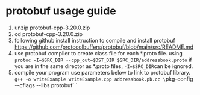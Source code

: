 # protobuf usage guide
1. unzip protobuf-cpp-3.20.0.zip
2. cd protobuf-cpp-3.20.0.zip
3. following github install instruction to compile and install protobuf <https://github.com/protocolbuffers/protobuf/blob/main/src/README.md>
4. use protobuf compiler to create class file for each *.proto file.
    using `protoc -I=$SRC_DIR --cpp_out=$DST_DIR $SRC_DIR/addressbook.proto`
    if you are in the same director as *.proto files, `-I=$SRC_DIR`can be ignored.
5. compile your program use parameters below to link to protobuf library.
    `g++ -o writeExample writeExample.cpp addressbook.pb.cc \`pkg-config --cflags --libs protobuf\` `
